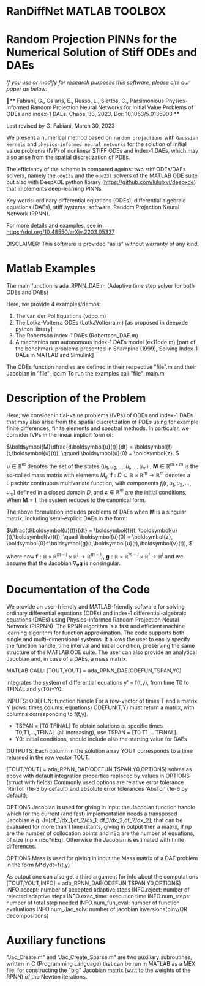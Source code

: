 # RanDiffNet MATLAB TOOLBOX
# Random Projection PINNs for the Numerical Solution of Stiff ODEs and DAEs

*If you use or modify for research purposes this software, please cite our paper as below:*

&#x1F4D8;** Fabiani, G., Galaris, E., Russo, L., Siettos, C., Parsimonious Physics-Informed Random Projection Neural Networks for Initial Value Problems of ODEs and index-1 DAEs. Chaos, 33, 2023. Doi: 10.1063/5.0135903 **

Last revised by G. Fabiani, March 30, 2023

We present a numerical method based on ``random projections`` with ``Gaussian kernels`` and ``physics-informed neural networks`` for the solution of initial value problems (IVP) of nonlinear STIFF ODEs and index-1 DAEs, which may also arise from the spatial discretization of PDEs.

The efficiency of the scheme is compared against two stiff ODEs/DAEs solvers, namely the ``ode15s`` and the ``ode23t`` solvers of the MATLAB ODE suite but also with DeepXDE python library (https://github.com/lululxvi/deepxde) that implements deep-learning PINNs.

Key words: ordinary differential equations (ODEs), differential algebraic equations (DAEs), stiff systems, software, Random Projection Neural Network (RPNN).

For more details and examples, see in https://doi.org/10.48550/arXiv.2203.05337

DISCLAIMER:
This software is provided "as is" without warranty of any kind.


# Matlab Examples

The main function is ada_RPNN_DAE.m (Adaptive time step solver for both ODEs and DAEs)

Here, we provide 4 examples/demos:
1) The van der Pol Equations (vdpp.m)
2) The Lotka-Volterra ODEs  (LotkaVolterra.m) [as proposed in deepxde python library]
3) The Robertson index-1 DAEs (Robertson_DAE.m)
4) A mechanics non autonomous index-1 DAEs model (ex11ode.m) [part of the benchmark problems presented in Shampine (1999), Solving Index-1 DAEs in MATLAB and Simulink]

The ODEs function handles are defined in their respective "file".m and their Jacobian in "file"_jac.m
To run the examples call "file"_main.m

# Description of the Problem
Here, we consider initial-value problems (IVPs) of ODEs and index-1 DAEs that may also arise from the spatial discretization of PDEs using for example finite differences, finite elements and spectral methods. In particular, we consider IVPs in the linear implicit form of:

$\boldsymbol{M}\dfrac{d\boldsymbol{u}(t)}{dt}  =  \boldsymbol{f}(t,\boldsymbol{u}(t)), \qquad \boldsymbol{u}(0)  =  \boldsymbol{z}. $

$\boldsymbol{u}\in \mathbb{R}^{m}$ denotes the set of the states $(u_1, u_2, \dots, u_i,\dots,  u_m)$ , $\boldsymbol{M}\in \mathbb{R}^{m\times m}$ is the so-called mass matrix with elements $M_{ij}$,
$\boldsymbol{f}: D\subseteq\mathbb{R} \times \mathbb{R}^m \to \mathbb{R}^m$ denotes a Lipschitz continuous multivariate function, with components $f_i(t, u_1,u_2,\dots,u_m)$ defined in a closed domain $D$, and $\boldsymbol{z}\in \mathbb{R}^{m}$ are the initial conditions.
When $\boldsymbol{M}=\boldsymbol{I}$, the system reduces to the canonical form.

The above formulation includes problems of DAEs when $\boldsymbol{M}$ is a singular matrix, including semi-explicit DAEs in the form:

$\dfrac{d\boldsymbol{u}(t)}{dt}  =  \boldsymbol{f}(t, \boldsymbol{u}(t),\boldsymbol{v}(t)), \quad \boldsymbol{u}(0)  =  \boldsymbol{z}, \boldsymbol{0}=\boldsymbol{g}(t,\boldsymbol{u}(t),\boldsymbol{v}(t)), $

where now $\boldsymbol{f}: \mathbb{R} \times \mathbb{R}^{m-l} \times \mathbb{R}^{l}\to \mathbb{R}^{m-l} \mbox{)}$, $\boldsymbol{g}: \mathbb{R} \times \mathbb{R}^{m-l} \times \mathbb{R}^{l}\to \mathbb{R}^{l}$ and we assume that the Jacobian $\nabla_{\boldsymbol{v}} \boldsymbol{g}$ is nonsingular.


# Documentation of the Code
  We provide an user-friendly and MATLAB-friendly software for solving ordinary differential equations (ODEs) and index-1 differential-algebraic equations (DAEs)
  using Physics-informed Random Projection Neural Network (PIRPNN). The RPNN algorithm is a fast and efficient machine learning algorithm for function approximation.
  The code supports both single and multi-dimensional systems. It allows the user to easily specify the function handle, time interval and initial condition, preserving the same structure of the MATLAB ODE suite. The user can also provide an analytical Jacobian and, in case of a DAEs, a mass matrix. 

  MATLAB CALL:
  [TOUT,YOUT] = ada_RPNN_DAE(ODEFUN,TSPAN,Y0)
 
  integrates the system of differential equations
  y' = f(t,y), from time T0 to TFINAL and y(T0)=Y0.
 
  INPUTS:
  ODEFUN: function handle
  For a row-vector of times T and a matrix Y (rows: times,colums:
  equations) ODEFUN(T,Y) must return a matrix, with columns
  corresponding to f(t,y).
  - TSPAN = [T0 TFINAL]
  To obtain solutions at specific times T0,T1,...,TFINAL (all increasing), use TSPAN =
  [T0 T1 ... TFINAL].
  - Y0: initial conditions, should include also the starting value for DAEs
 
  OUTPUTS: Each column in the solution array YOUT corresponds
  to a time returned in the row vector TOUT.
 
  [TOUT,YOUT] = ada_RPNN_DAE(ODEFUN,TSPAN,Y0,OPTIONS) solves as above with default
  integration properties replaced by values in OPTIONS (struct with fields)
  Commonly used options are relative error tolerance 'RelTol'
  (1e-3 by default) and absolute error tolerances 'AbsTol' (1e-6 by default);

  OPTIONS.Jacobian is used for giving in input the Jacobian function handle
  which for the current (and fast) implementation needs a transposed Jacobian
  e.g. J=[df_1/dx_1,df_2/dx_1; df_1/dx_2,df_2/dx_2]; that can be evaluated for
  more than 1 time istants, giving in output then a matrix, if np are the number
  of collocation points and nEq are the number of equations, of size [np x nEq*nEq].
  Otherwise the Jacobian is estimated with finite differences.

  OPTIONS.Mass is used for giving in input the Mass matrix of a DAE problem
  in the form M*dydt=f(t,y)
 
  As output one can also get a third argument for info about the computations
  [TOUT,YOUT,INFO] = ada_RPNN_DAE(ODEFUN,TSPAN,Y0,OPTIONS)
  INFO.accept: number of accepted adaptive steps
  INFO.reject: number of rejected adaptive steps
  INFO.exec_time: execution time
  INFO.num_steps: number of total step needed
  INFO.num_fun_eval: number of function evaluations
  INFO.num_Jac_solv: number of jacobian inversions(pinv/QR decompositions)

# Auxiliary functions
"Jac_Create.m" and "Jac_Create_Sparse.m" are two auxiliary subroutines, written in C (Programming Language) that can be run in MATLAB as a MEX file, for constructing the "big" Jacobian matrix (w.r.t to the weights of the RPNN) of the Newton iterations.
